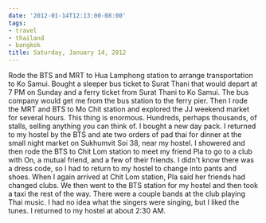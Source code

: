 ```yaml
---
date: '2012-01-14T12:13:00-08:00'
tags:
- travel
- thailand
- bangkok
title: Saturday, January 14, 2012
---
```


Rode the BTS and MRT to Hua Lamphong station to arrange transportation to Ko Samui. Bought a sleeper bus ticket to Surat Thani that would depart at 7 PM on Sunday and a ferry ticket from Surat Thani to Ko Samui. The bus company would get me from the bus station to the ferry pier. Then I rode the MRT and BTS to Mo Chit station and explored the JJ weekend market for several hours. This thing is enormous. Hundreds, perhaps thousands, of stalls, selling anything you can think of. I bought a new day pack. I returned to my hostel by the BTS and ate two orders of pad thai for dinner at the small night market on Sukhumvit Soi 38, near my hostel. I showered and then rode the BTS to Chit Lom station to meet my friend Pla to go to a club with On, a mutual friend, and a few of their friends. I didn't know there was a dress code, so I had to return to my hostel to change into pants and shoes. When I again arrived at Chit Lom station, Pla said her friends had changed clubs. We then went to the BTS station for my hostel and then took a taxi the rest of the way. There were a couple bands at the club playing Thai music. I had no idea what the singers were singing, but I liked the tunes. I returned to my hostel at about 2:30 AM.
